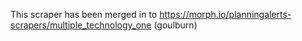 This scraper has been merged in to https://morph.io/planningalerts-scrapers/multiple_technology_one (goulburn)
